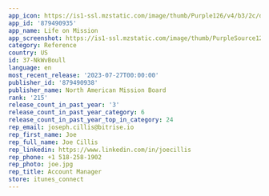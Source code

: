 ```yaml
---
app_icon: https://is1-ssl.mzstatic.com/image/thumb/Purple126/v4/b3/2c/d2/b32cd2dd-1a4f-4c49-92a0-7843a7facf81/AppIcon-1x_U007emarketing-0-7-0-85-220.png/1024x1024bb.png
app_id: '879490935'
app_name: Life on Mission
app_screenshot: https://is1-ssl.mzstatic.com/image/thumb/PurpleSource123/v4/a6/3c/b7/a63cb769-6133-044f-fb2e-b958838c4d4d/65e75516-a80c-46f0-8826-2a71cf7fb85a_MicrosoftTeams-image.png/1242x2688bb.png
category: Reference
country: US
id: 37-NkWvBoull
language: en
most_recent_release: '2023-07-27T00:00:00'
publisher_id: '879490938'
publisher_name: North American Mission Board
rank: '215'
release_count_in_past_year: '3'
release_count_in_past_year_category: 6
release_count_in_past_year_top_in_category: 24
rep_email: joseph.cillis@bitrise.io
rep_first_name: Joe
rep_full_name: Joe Cillis
rep_linkedin: https://www.linkedin.com/in/joecillis
rep_phone: +1 518-258-1902
rep_photo: joe.jpg
rep_title: Account Manager
store: itunes_connect
---
```

